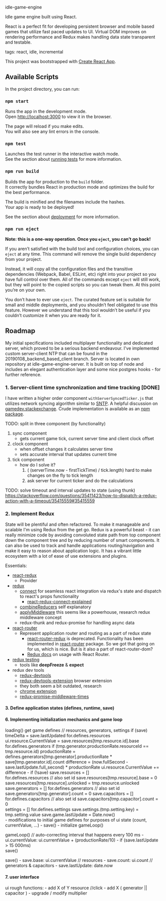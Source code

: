 idle-game-engine 

Idle game engine built using React. 

React is a perfect fit for developing persistent browser and mobile based games that utilize fast paced updates to UI. Virtual DOM improves on rendering performance and Redux makes handling data state transparent and testable. 

tags: react, idle, incremental

This project was bootstrapped with [Create React App](https://github.com/facebook/create-react-app).

## Available Scripts

In the project directory, you can run:

### `npm start`

Runs the app in the development mode.<br>
Open [http://localhost:3000](http://localhost:3000) to view it in the browser.

The page will reload if you make edits.<br>
You will also see any lint errors in the console.

### `npm test`

Launches the test runner in the interactive watch mode.<br>
See the section about [running tests](https://facebook.github.io/create-react-app/docs/running-tests) for more information.

### `npm run build`

Builds the app for production to the `build` folder.<br>
It correctly bundles React in production mode and optimizes the build for the best performance.

The build is minified and the filenames include the hashes.<br>
Your app is ready to be deployed!

See the section about [deployment](https://facebook.github.io/create-react-app/docs/deployment) for more information.

### `npm run eject`

**Note: this is a one-way operation. Once you `eject`, you can’t go back!**

If you aren’t satisfied with the build tool and configuration choices, you can `eject` at any time. This command will remove the single build dependency from your project.

Instead, it will copy all the configuration files and the transitive dependencies (Webpack, Babel, ESLint, etc) right into your project so you have full control over them. All of the commands except `eject` will still work, but they will point to the copied scripts so you can tweak them. At this point you’re on your own.

You don’t have to ever use `eject`. The curated feature set is suitable for small and middle deployments, and you shouldn’t feel obligated to use this feature. However we understand that this tool wouldn’t be useful if you couldn’t customize it when you are ready for it.


## Roadmap

My initial specifications included multiplayer functionality and dedicated server, which proved to be a serious backend endeavour. I've implemented custom server-client NTP that can be found in the 20190108_backend_based_client branch. Server is located in own repository at idle-game-engine-server. It is built on top of node and includes an elegant authentication layer and some nice postgres hooks - for further reference.

### 1. Server-client time synchronization and time tracking [DONE]

I have written a higher order component `withServerSyncedTicker.js` that utilizes network syncing algorithm similar to [SNTP](https://en.wikipedia.org/wiki/Network_Time_Protocol#SNTP). A helpful discussion on [gamedev.stackexchange](https://gamedev.stackexchange.com/a/93662). Crude implementation is available as an [npm package](https://www.npmjs.com/package/timesync).

TODO: split in three component (by functionality)
 1. sync component
    - gets current game tick, current server time and client clock offset
 2. clock component
    - when offset changes it calculates server time
    - sets accurate interval that updates current time
 3. tick component
    - how do I solve it?
      1. ( (serverTime.now - firstTickTime) / tick.length)
        hard to make changes on the fly to tick length
      2. ask server for current ticker and do the calculations
      
TODO: solve timeout and interval updates to state (using thunk)
https://stackoverflow.com/questions/35411423/how-to-dispatch-a-redux-action-with-a-timeout/35415559#35415559

### 2. Implement Redux

State will be plentiful and often refactored. To make it manageable and scalable I'm using Redux from the get go. Redux is a powerful beast - it can really minimize code by avoiding convoluted state path from top component down the component tree and by reducing number of smart components. It can also be used to track and handle applications routing/navigation and make it easy to reason about application logic. It has a vibrant little ecosystem with a lot of ease of use extensions and plugins.

Essentials:
- [react-redux](https://github.com/reduxjs/react-redux/blob/master/docs/api.md)
    - Provider
- [redux](https://github.com/reduxjs/redux)
    - [connect](https://github.com/reduxjs/react-redux/blob/master/docs/api.md#connect) for seamless react integration via redux's state and dispatch to react's props functionality
        - [react-redux-connect-explained](https://www.sohamkamani.com/blog/2017/03/31/react-redux-connect-explained/)
    - [combineReducers](https://redux.js.org/api/combinereducers) self explanatory 
    - [applyMiddleware](https://redux.js.org/api/applymiddleware) this seems like a powerhouse, research redux middleware concept
    - redux-thunk and redux-promise for handling async data
- [react-router](https://github.com/reduxjs/react-redux/blob/master/docs/api.md)
    - Represent application router and routing as a part of redux state 
        - [react-router-redux](https://github.com/reactjs/react-router-redux) is deprecated. Functionality has been implemented in [react-router](https://github.com/ReactTraining/react-router) package. So we got that going on for us, which is nice. But is it also a part of react-router-dom?
        - [Redux docs](https://redux.js.org/advanced/usagewithreactrouter) on usage with React Router.
- [redux testing](https://redux.js.org/recipes/writingtests)
    - tools like **deepFreeze** & **expect**        
- redux dev tools
    - [redux-devtools](https://github.com/reduxjs/redux-devtools)
    - [redux-devtools-extension](https://github.com/zalmoxisus/redux-devtools-extension) browser extension
    - they both seem a bit outdated, research
    - [chrome extension](https://chrome.google.com/webstore/detail/redux-devtools/lmhkpmbekcpmknklioeibfkpmmfibljd?hl=en)
    - [redux-promise-middleware-times](https://www.npmjs.com/package/redux-promise-middleware-times)

#### 3. Define application states (defines, runtime, save)
                
                
#### 6. Implementing initialization mechanics and game loop    

loading()
    get game defines // resources, generators, settings
    if (save)
        timeDelta = save.lastUpdated
        for.defines.resources
            ui.resource.CurrentValue = save.resources[tmp.resource.id].base                 
            for.defines.generators
                if (tmp.generator.productionRate.resourceId == tmp.resource.id)
                    productionRate = defines.generators[tmp.generator].productionRate * save[tmp.generator.id].count
                    difference = (now.fullSecond - save.lastUpdate.full_second) * productionRate
                    ui.resource.CurrentValue += difference
    - if (!save)
        save.resources = []                   
        for.defines.resources
            // also set id
            save.resources[tmp.resource].base = 0
            save.resources[tmp.resource].unlocked = tmp.resource.unlocked
        save.generators = []
        for.defines.generators
            // also set id
            save.generators[tmp.generator].count = 0
        save.capacitors = []     
        for.defines.capacitors
            // also set id
            save.capacitors[tmp.capacitor].count = 0                
        settings = []
        for.defines.settings
            save.settings.(tmp.setting.key) = tmp.setting.value 
        save.game.lastUpdate = Date.now()              
        - modifications to initial game defines for purposes of ui state (count, currentValue, ...)
        - save()
    - initialize gameLoop()     
    
gameLoop() // auto-correcting interval that happens every 100 ms
    - ui.currentValue: ui.currentValue + (productionRate/10)
    - if (save.lastUpdate > 15 000ms)  
        save()
        
save()
    - save.base: ui.currentValue // resources
    - save.count: ui.count // generators & capacitors
    - save.lastUpdate: date.now
        
#### 7. user interface

ui rough functions:
    - add X of Y resource //click
    - add X ( generator || capacitor )
    - upgrade / modify multiplier
     
